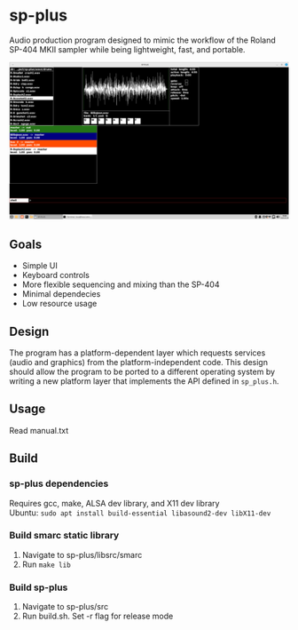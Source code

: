 # sp-plus
Audio production program designed to mimic the workflow of the Roland SP-404 MKII sampler while being lightweight, fast, and portable.

![alt text](https://github.com/lucamne/sp-plus/blob/main/demo_scrnsht.png "Demo Screenshot")

## Goals
- Simple UI
- Keyboard controls
- More flexible sequencing and mixing than the SP-404
- Minimal dependecies
- Low resource usage

## Design
The program has a platform-dependent layer which requests services (audio and graphics) from the platform-independent code. This design should allow the program to be ported to a different operating system by writing a new platform layer that implements the API defined in `sp_plus.h`.

## Usage
Read manual.txt

## Build
### sp-plus dependencies
Requires gcc, make, ALSA dev library, and X11 dev library \
Ubuntu: `sudo apt install build-essential libasound2-dev libX11-dev`
### Build smarc static library
1. Navigate to sp-plus/libsrc/smarc
2. Run `make lib`
### Build sp-plus
1. Navigate to sp-plus/src
2. Run build.sh. Set -r flag for release mode
